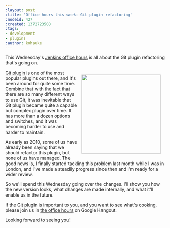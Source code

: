```yaml
---
:layout: post
:title: 'Office hours this week: Git plugin refactoring'
:nodeid: 427
:created: 1372723508
:tags:
- development
- plugins
:author: kohsuke
---
```

This Wednesday's [Jenkins office hours](https://wiki.jenkins-ci.org/display/JENKINS/Office+Hours) is all about the Git plugin refactoring that's going on.

<div style="float:right; margin:1em">
<img  width="250" src="https://git-scm.com/images/logos/2color-lightbg@2x.png"/>
</div>

[Git plugin](https://wiki.jenkins-ci.org/display/JENKINS/Git+Plugin) is one of the most popular plugins out there, and it's been around for quite some time. Combine that with the fact that there are so many different ways to use Git, it was inevitable that Git plugin became quite a capable but complex plugin over time. It has more than a dozen options and switches, and it was becoming harder to use and harder to maintain.

As early as 2010, some of us have already been saying that we should refactor this plugin, but none of us have managed. The good news is, I finally started tackling this problem last month while I was in London, and I've made a steadily progress since then and I'm ready for a wider review.

So we'll spend this Wednesday going over the changes. I'll show you how the new version looks, what changes are made internally, and what it'll enable us in the future.

If the Git plugin is important to you, and you want to see what's cooking, please join us in [the office hours](https://wiki.jenkins-ci.org/display/JENKINS/Office+Hours) on Google Hangout.

Looking forward to seeing you!
